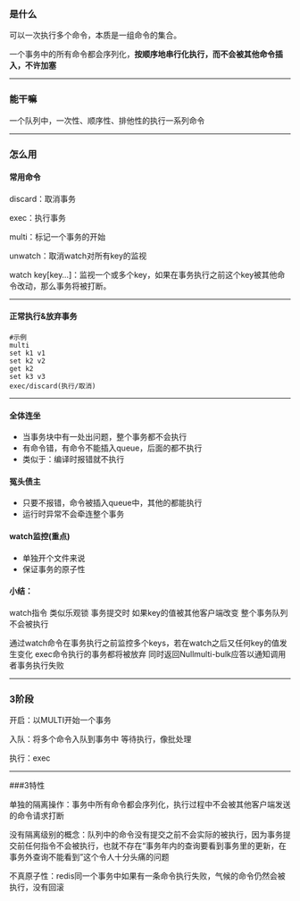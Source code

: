 ### 是什么

可以一次执行多个命令，本质是一组命令的集合。

一个事务中的所有命令都会序列化，**按顺序地串行化执行，而不会被其他命令插入，不许加塞**

---

### 能干嘛

一个队列中，一次性、顺序性、排他性的执行一系列命令

---

### 怎么用

#### 常用命令

discard：取消事务

exec：执行事务

multi：标记一个事务的开始

unwatch：取消watch对所有key的监视

watch key[key…]：监视一个或多个key，如果在事务执行之前这个key被其他命令改动，那么事务将被打断。

---

#### 正常执行&放弃事务



```shell
#示例
multi
set k1 v1
set k2 v2
get k2
set k3 v3
exec/discard(执行/取消)
```

---

#### 全体连坐

* 当事务块中有一处出问题，整个事务都不会执行
* 有命令错，有命令不能插入queue，后面的都不执行
* 类似于：编译时报错就不执行

#### 冤头债主

* 只要不报错，命令被插入queue中，其他的都能执行
* 运行时异常不会牵连整个事务

#### watch监控(重点)

* 单独开个文件来说
* 保证事务的原子性

#### 小结：

watch指令 类似乐观锁 事务提交时 如果key的值被其他客户端改变 整个事务队列不会被执行

通过watch命令在事务执行之前监控多个keys，若在watch之后又任何key的值发生变化 exec命令执行的事务都将被放弃 同时返回Nullmulti-bulk应答以通知调用者事务执行失败

---

### 3阶段

开启：以MULTI开始一个事务

入队：将多个命令入队到事务中 等待执行，像批处理

执行：exec

---

###3特性

单独的隔离操作：事务中所有命令都会序列化，执行过程中不会被其他客户端发送的命令请求打断

没有隔离级别的概念：队列中的命令没有提交之前不会实际的被执行，因为事务提交前任何指令不会被执行，也就不存在“事务年内的查询要看到事务里的更新，在事务外查询不能看到”这个令人十分头痛的问题

不真原子性：redis同一个事务中如果有一条命令执行失败，气候的命令仍然会被执行，没有回滚